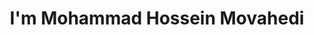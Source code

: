 ---
title : "I'm Mohammad Hossein Movahedi"
# full screen navigation
first_name : "Mohammad hossein"
last_name : "Movahedi"
bg_image : "images/backgrounds/full-nav-bg.jpg"
# animated text loop
occupations:
- "Data Analyst"
- "Graphic Designer"
- "Database Manager"

# slider background image loop
slider_images:
- "images/slider/slider-1.jpg"
- "images/slider/slider-2.jpg"
- "images/slider/slider-3.jpg"

# button
button:
  enable : true
  label : "HI Yekta"
  link : "#contact"


# custom style
custom_class: "" 
custom_attributes: "" 
custom_css: ""

---